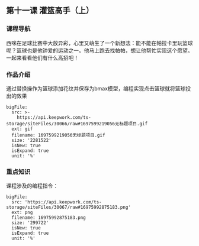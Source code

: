 ## 第十一课 灌篮高手（上）
### 课程导航

西咪在足球比赛中大放异彩，心里又萌生了一个新想法：能不能在帕拉卡里玩篮球呢？篮球也是他钟爱的运动之一。他马上跑去找帕帕，想让他帮忙实现这个愿望。一起来看看他们有什么高招吧！

### 作品介绍


通过替换操作为篮球添加花纹并保存为bmax模型，编程实现点击篮球就将篮球投出的效果
  
 
```@BigFile
bigFile:
  src: >-
    https://api.keepwork.com/ts-storage/siteFiles/30066/raw#1697599219056无标题项目.gif
  ext: gif
  filename: 1697599219056无标题项目.gif
  size: '2281522'
  isNew: true
  isExpand: true
  unit: '%'

```

 


### 重点知识
课程涉及的编程指令：

 
```@BigFile
bigFile:
  src: 'https://api.keepwork.com/ts-storage/siteFiles/30067/raw#16975992875183.png'
  ext: png
  filename: 16975992875183.png
  size: '299722'
  isNew: true
  isExpand: true
  unit: '%'

```